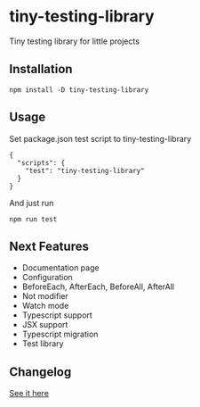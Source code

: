 # tiny-testing-library

Tiny testing library for little projects

## Installation

```
npm install -D tiny-testing-library
```

## Usage

Set package.json test script to tiny-testing-library

```
{
  "scripts": {
    "test": "tiny-testing-library"
  }
}
```

And just run

```
npm run test
```

## Next Features

- Documentation page
- Configuration
- BeforeEach, AfterEach, BeforeAll, AfterAll
- Not modifier
- Watch mode
- Typescript support
- JSX support
- Typescript migration
- Test library

## Changelog

[See it here](./CHANGELOG.md)
